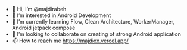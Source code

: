 - 👋 Hi, I’m @majdirabeh
- 👀 I’m interested in Android Development
- 🌱 I’m currently learning Flow, Clean Architecture, WorkerManager, Android jetpack compose
- 💞️ I’m looking to collaborate on creating of strong Android application
- 📫 How to reach me https://majdiox.vercel.app/

<!---
majdirabeh/majdirabeh is a ✨ special ✨ repository because its `README.md` (this file) appears on your GitHub profile.
You can click the Preview link to take a look at your changes.
--->
